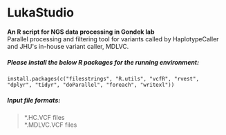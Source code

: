 # LukaStudio
**An R script for NGS data processing in Gondek lab**    
Parallel processing and filtering tool for variants called by HaplotypeCaller and JHU's in-house variant caller, MDLVC.

##### Please install the below R packages for the running environment:
```
install.packages(c("filesstrings", "R.utils", "vcfR", "rvest", "dplyr", "tidyr", "doParallel", "foreach", "writexl"))
```

##### Input file formats:
> *.HC.VCF files    
> *.MDLVC.VCF files    

